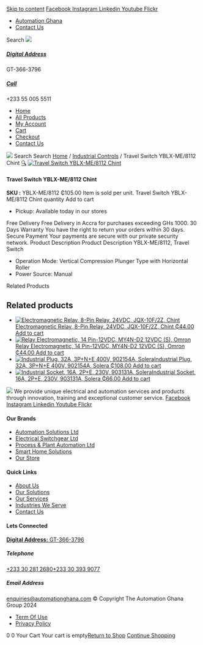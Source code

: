 [Skip to content](https://store.automationghana.com/product/travel-switch-yblx-me-8112-chint/#content)
[ Facebook ](https://www.facebook.com/automationgh/) [ Instagram ](https://www.instagram.com/automationgh/) [ Linkedin ](https://www.linkedin.com/company/the-automation-ghana-limited/) [ Youtube ](https://www.youtube.com/channel/UCurrRDUSm5oIW39VXjn1u0w) [ Flickr ](https://www.flickr.com/photos/181794037@N07/)
  * [ Automation Ghana ](https://automationghana.com)
  * [ Contact Us ](https://store.automationghana.com/contact/)


Search
[ ![](https://store.automationghana.com/wp-content/uploads/2024/04/Website-TAGG-Logo-BLUE.png) ](https://store.automationghana.com/)
[ ](https://maps.app.goo.gl/m4xeaagWCNbLk4jM6)
#####  [ Digital Address ](https://maps.app.goo.gl/m4xeaagWCNbLk4jM6)
GT-366-3796 
[ ](tel:+233550055511)
#####  [ Call ](tel:+233550055511)
+233 55 005 5511 
  * [Home](https://store.automationghana.com/)
  * [All Products](https://store.automationghana.com/shop/)
  * [My Account](https://store.automationghana.com/my-account/)
  * [Cart](https://store.automationghana.com/cart/)
  * [Checkout](https://store.automationghana.com/checkout/)
  * [Contact Us](https://store.automationghana.com/contact/)


[![](https://store.automationghana.com/wp-content/uploads/2024/04/AutomationGhana_logo_white.png)](https://store.automationghana.com)
Search
Search
[Home](https://store.automationghana.com) / [Industrial Controls](https://store.automationghana.com/product-category/industrial-controls/) / Travel Switch YBLX-ME/8112 Chint
[🔍](https://store.automationghana.com/product/travel-switch-yblx-me-8112-chint/)
[![Travel Switch YBLX-ME/8112 Chint](https://store.automationghana.com/wp-content/uploads/2020/04/YBLX-ME_8112-Chint.jpg)](https://store.automationghana.com/wp-content/uploads/2020/04/YBLX-ME_8112-Chint.jpg)
####  Travel Switch YBLX-ME/8112 Chint 
**SKU :** YBLX-ME/8112 
₵105.00
Item is sold per unit.
Travel Switch YBLX-ME/8112 Chint quantity
Add to cart
  * Pickup: Available today in our stores


Free Delivery 
Free Delivery in Accra for purchases exceeding GHs 1000. 
30 Days Warranty 
You have the right to return your orders within 30 days. 
Secure Payment 
Your payments are secure with our private security network. 
Product Description
Product Description
YBLX-ME/8112, Travel Switch 
  * Operation Mode: Vertical Compression Plunger Type with Horizontal Roller
  * Power Source: Manual


Related Products 
## Related products
  * [![Electromagnetic Relay, 8-Pin Relay, 24VDC, JQX-10F/2Z, Chint](https://store.automationghana.com/wp-content/uploads/2020/04/11-Pin-Relay-JQX-10F_3Z-220VAC-Chint-2-300x300.jpg)Electromagnetic Relay, 8-Pin Relay, 24VDC, JQX-10F/2Z, Chint ₵44.00 ](https://store.automationghana.com/product/8-pin-relay-jqx-10f-2z-24vdc-chint/)
[Add to cart](https://store.automationghana.com/product/travel-switch-yblx-me-8112-chint/?add-to-cart=1604)
  * [![Relay Electromagnetic, 14 Pin-12VDC, MY4N-D2 12VDC \(S\), Omron](https://store.automationghana.com/wp-content/uploads/2020/04/14-Pin-Relay-MY4N-D2-24DC-S-Omron.jpg)Relay Electromagnetic, 14 Pin-12VDC, MY4N-D2 12VDC (S), Omron ₵44.00 ](https://store.automationghana.com/product/14-pin-relay-my4n-d2-12vdc-s-omron/)
[Add to cart](https://store.automationghana.com/product/travel-switch-yblx-me-8112-chint/?add-to-cart=1600)
  * [![Industrial Plug, 32A, 3P+N+E 400V, 902154A, Solera](https://store.automationghana.com/wp-content/uploads/2020/04/902154A.png)Industrial Plug, 32A, 3P+N+E 400V, 902154A, Solera ₵108.00 ](https://store.automationghana.com/product/industrial-plug-902154a-solera/)
[Add to cart](https://store.automationghana.com/product/travel-switch-yblx-me-8112-chint/?add-to-cart=1511)
  * [![Industrial Socket, 16A, 2P+E, 230V, 903131A, Solera](https://store.automationghana.com/wp-content/uploads/2020/04/903131A.png)Industrial Socket, 16A, 2P+E, 230V, 903131A, Solera ₵66.00 ](https://store.automationghana.com/product/industrial-socket-903131a-solera/)
[Add to cart](https://store.automationghana.com/product/travel-switch-yblx-me-8112-chint/?add-to-cart=1513)


![](https://store.automationghana.com/wp-content/uploads/2024/04/AutomationGhana_logo_white.png)
We provide unique electrical and automation services and products through innovation, training and exceptional customer service.
[ Facebook ](https://www.facebook.com/automationgh/) [ Instagram ](https://www.instagram.com/automationgh/) [ Linkedin ](https://www.linkedin.com/company/the-automation-ghana-limited/) [ Youtube ](https://www.youtube.com/channel/UCurrRDUSm5oIW39VXjn1u0w) [ Flickr ](https://www.flickr.com/photos/181794037@N07/)
#### Our Brands
  * [ Automation Solutions Ltd ](https://store.automationghana.com/product/travel-switch-yblx-me-8112-chint/)
  * [ Electrical Switchgear Ltd ](https://store.automationghana.com/product/travel-switch-yblx-me-8112-chint/)
  * [ Process & Plant Automation Ltd ](https://store.automationghana.com/product/travel-switch-yblx-me-8112-chint/)
  * [ Smart Home Solutions ](https://store.automationghana.com/product/travel-switch-yblx-me-8112-chint/)
  * [ Our Store ](https://store.automationghana.com/product/travel-switch-yblx-me-8112-chint/)


#### Quick Links
  * [ About Us ](https://store.automationghana.com/product/travel-switch-yblx-me-8112-chint/)
  * [ Our Solutions ](https://store.automationghana.com/product/travel-switch-yblx-me-8112-chint/)
  * [ Our Services ](https://store.automationghana.com/product/travel-switch-yblx-me-8112-chint/)
  * [ Industries We Serve ](https://store.automationghana.com/product/travel-switch-yblx-me-8112-chint/)
  * [ Contact Us ](https://store.automationghana.com/product/travel-switch-yblx-me-8112-chint/)


#### Lets Connected
[**Digital Address:** GT-366-3796](https://maps.app.goo.gl/m4xeaagWCNbLk4jM6)
#####  Telephone 
[ +233 30 281 2680](tel:+233302812680)[+233 30 393 9077](https://store.automationghana.com/product/travel-switch-yblx-me-8112-chint/+233303939077)
#####  Email Address 
enquiries@automationghana.com 
© Copyright The Automation Ghana Group 2024
  * [ Term Of Use ](https://store.automationghana.com/product/travel-switch-yblx-me-8112-chint/)
  * [ Privacy Policy ](https://store.automationghana.com/product/travel-switch-yblx-me-8112-chint/)


0
0
Your Cart
Your cart is empty[Return to Shop](https://store.automationghana.com/shop/)
[Continue Shopping](https://store.automationghana.com/product/travel-switch-yblx-me-8112-chint/)

